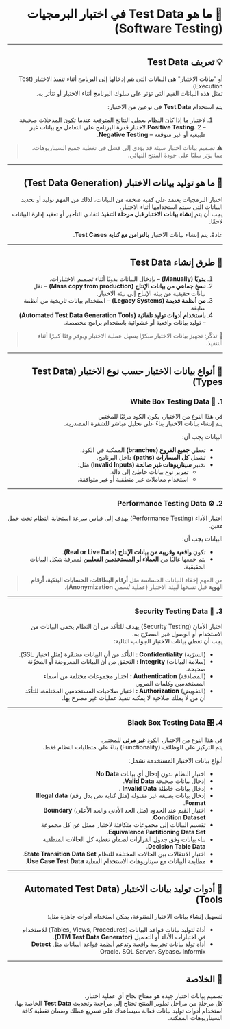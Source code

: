 <div dir="rtl">

# 🧩 ما هو Test Data في اختبار البرمجيات (Software Testing)


---

## 💡 تعريف Test Data

 أو "بيانات الاختبار" هي البيانات التي يتم إدخالها إلى البرنامج أثناء تنفيذ الاختبار (Test Execution).  
تمثل هذه البيانات القيم التي تؤثر على سلوك البرنامج أثناء الاختبار أو تتأثر به.  

يتم استخدام **Test Data** في نوعين من الاختبار:
1.  لاختبار ما إذا كان النظام يعطي النتائج المتوقعة عندما تكون المدخلات صحيحة – **Positive Testing**.
2.لاختبار قدرة البرنامج على التعامل مع بيانات غير طبيعية أو غير متوقعة – **Negative Testing**.

> ⚠️ تصميم بيانات اختبار سيئة قد يؤدي إلى فشل في تغطية جميع السيناريوهات، مما يؤثر سلبًا على جودة المنتج النهائي.

---

## 🎯 ما هو توليد بيانات الاختبار (Test Data Generation)

اختبار البرمجيات يعتمد على كمية ضخمة من البيانات، لذلك من المهم توليد أو تحديد البيانات التي سيتم استخدامها أثناء الاختبار.  
يجب أن يتم **إنشاء بيانات الاختبار قبل مرحلة التنفيذ** لتفادي التأخير أو تعقيد إدارة البيانات لاحقًا.

عادةً، يتم إنشاء بيانات الاختبار **بالتزامن مع كتابة Test Cases**.

---

## 🧱 طرق إنشاء Test Data

1. **يدويًا (Manually)** – بإدخال البيانات يدويًا أثناء تصميم الاختبارات.  
2. **نسخ جماعي من بيانات الإنتاج (Mass copy from production)** – نقل بيانات حقيقية من بيئة الإنتاج إلى بيئة الاختبار.  
3. **من أنظمة قديمة (Legacy Systems)** – استخدام بيانات تاريخية من أنظمة سابقة.  
4. **باستخدام أدوات توليد تلقائية (Automated Test Data Generation Tools)** – توليد بيانات واقعية أو عشوائية باستخدام برامج مخصصة.

> 🔑 تذكّر: تجهيز بيانات الاختبار مبكرًا يسهل عملية الاختبار ويوفر وقتًا كبيرًا أثناء التنفيذ.

---

## 🧩 أنواع بيانات الاختبار حسب نوع الاختبار (Test Data Types)

### 1. 🧠 White Box Testing Data
في هذا النوع من الاختبار، يكون الكود مرئيًا للمختبر.  
يتم إنشاء بيانات الاختبار بناءً على تحليل مباشر للشفرة المصدرية.  

البيانات يجب أن:
- تغطي **جميع الفروع (branches)** الممكنة في الكود.
- تشمل **كل المسارات (paths)** داخل البرنامج.
- تختبر **سيناريوهات غير صالحة (Invalid Inputs)** مثل:
  - تمرير نوع بيانات خاطئ إلى دالة.
  - استخدام معاملات غير منطقية أو غير متوافقة.

---

### 2. ⚙️ Performance Testing Data
اختبار الأداء (Performance Testing) يهدف إلى قياس سرعة استجابة النظام تحت حمل معين.

البيانات يجب أن:
- تكون **واقعية وقريبة من بيانات الإنتاج (Real or Live Data)**.  
- يتم جمعها غالبًا من **العملاء أو المستخدمين الفعليين** لمعرفة شكل البيانات الحقيقية.

> من المهم إخفاء البيانات الحساسة مثل **أرقام البطاقات، الحسابات البنكية، أرقام الهوية** قبل نسخها لبيئة الاختبار (عملية تُسمى **Anonymization**).

---

### 3. 🔐 Security Testing Data
اختبار الأمان (Security Testing) يهدف للتأكد من أن النظام يحمي البيانات من الاستخدام أو الوصول غير المصرّح به.  
يجب أن تغطي بيانات الاختبار الجوانب التالية:

- (السرّية) **Confidentiality :** التأكد من أن البيانات مشفّرة (مثل اختبار SSL).
- (سلامة البيانات) **Integrity :** التحقق من أن البيانات المعروضة أو المخزّنة صحيحة.
- (المصادقة) **Authentication :** اختبار مجموعات مختلفة من أسماء المستخدمين وكلمات المرور.
- (التفويض) **Authorization :** اختبار صلاحيات المستخدمين المختلفة، للتأكد أن من لا يملك صلاحية لا يمكنه تنفيذ عمليات غير مصرح بها.

---

### 4. 🎛️ Black Box Testing Data
في هذا النوع من الاختبار، الكود **غير مرئي** للمختبر.  
يتم التركيز على الوظائف (Functionality) بناءً على متطلبات النظام فقط.

أنواع بيانات الاختبار المستخدمة تشمل:

- اختبار النظام بدون إدخال أي بيانات **No Data** 
- إدخال بيانات صحيحة **Valid Data**.  
- إدخال بيانات خاطئة **Invalid Data** .  
- إدخال بيانات بصيغة غير مقبولة (مثل كتابة نص بدل رقم) **Illegal data Format**.  
- اختبار القيم عند الحدود (مثل الحد الأدنى والحد الأعلى) **Boundary Condition Dataset**.  
- تقسيم البيانات إلى مجموعات متكافئة لاختبار ممثل عن كل مجموعة **Equivalence Partitioning Data Set**.  
- بناء بيانات وفق جدول القرارات لضمان تغطية كل الحالات المنطقية **Decision Table Data**.  
- اختبار الانتقالات بين الحالات المختلفة للنظام **State Transition Data Set**.  
- مطابقة البيانات مع سيناريوهات الاستخدام الفعلية **Use Case Test Data**.

---

## 🤖 أدوات توليد بيانات الاختبار (Automated Test Data Tools)

لتسهيل إنشاء بيانات الاختبار المتنوعة، يمكن استخدام أدوات جاهزة مثل:

-  أداة لتوليد بيانات قواعد البيانات (Tables, Views, Procedures) للاستخدام في اختبارات الأداء أو التحميل **(DTM Test Data Generator)**.  
-  أداة تولد بيانات تجريبية واقعية وتدعم أنظمة قواعد البيانات مثل  **Detect** Oracle، SQL Server، Sybase، Informix  
---

## 🧭 الخلاصة

تصميم بيانات اختبار جيدة هو مفتاح نجاح أي عملية اختبار.  
كل مرحلة من مراحل تطوير المنتج تحتاج إلى مراجعة وتحديث **Test Data** الخاصة بها.  
استخدام أدوات توليد بيانات فعالة سيساعدك على تسريع عملك وضمان تغطية كافة السيناريوهات الممكنة.

</div>

